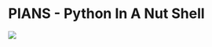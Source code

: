 # PIANS - Python In A Nut Shell

![](https://img.shields.io/github/last-commit/caodoc/PIANS?style="flat-square"&color="94a4ff")